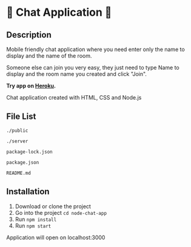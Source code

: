 # :speech_balloon: Chat Application :speech_balloon:

## Description

Mobile friendly chat application where you need enter only the name to display and the name of the room.

Someone else can join you very easy, they just need to type Name to display and the room name you created and click "Join".

**Try app on [Heroku](https://lzrnic-chat.herokuapp.com/).**

Chat application created with HTML, CSS and Node.js

## File List

```
./public

./server

package-lock.json

package.json

README.md

```

## Installation

1. Download or clone the project
2. Go into the project `cd node-chat-app`
3. Run `npm install`
4. Run `npm start`

Application will open on localhost:3000
